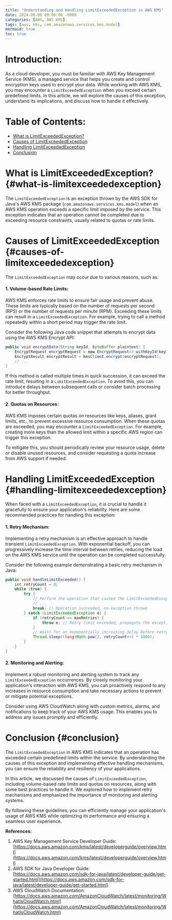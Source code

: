```yaml
---
title: "Understanding and Handling LimitExceededException in AWS KMS"
date: 2024-08-06 09:00:00 -0000
categories: [AWS, AWS KMS]
tags: [aws, kms, com.amazonaws.services.kms.model]
mermaid: true
toc: true
---
```



Introduction:
=============
As a cloud developer, you must be familiar with AWS Key Management Service (KMS), a managed service that helps you create and control encryption keys used to encrypt your data. While working with AWS KMS, you may encounter a `LimitExceededException` when you exceed certain predefined limits. In this article, we will explore the causes of this exception, understand its implications, and discuss how to handle it effectively.

Table of Contents:
==================
* [What is LimitExceededException?](#what-is-limitexceededexception)
* [Causes of LimitExceededException](#causes-of-limitexceededexception)
* [Handling LimitExceededException](#handling-limitexceededexception)
* [Conclusion](#conclusion)

What is LimitExceededException? {#what-is-limitexceededexception}
=================================
The `LimitExceededException` is an exception thrown by the AWS SDK for Java's AWS KMS package (`com.amazonaws.services.kms.model`) when an AWS KMS operation exceeds a specific limit imposed by the service. This exception indicates that an operation cannot be completed due to exceeding resource constraints, usually related to quotas or rate limits. 

Causes of LimitExceededException {#causes-of-limitexceededexception}
================================
The `LimitExceededException` may occur due to various reasons, such as:

#### 1. Volume-based Rate Limits:
AWS KMS enforces rate limits to ensure fair usage and prevent abuse. These limits are typically based on the number of requests per second (RPS) or the number of requests per minute (RPM). Exceeding these limits can result in a `LimitExceededException`. For example, trying to call a method repeatedly within a short period may trigger the rate limit.

Consider the following Java code snippet that attempts to encrypt data using the AWS KMS Encrypt API:

```java
public void encryptData(String keyId, ByteBuffer plaintext) {
    EncryptRequest encryptRequest = new EncryptRequest().withKeyId(keyId).withPlaintext(plaintext);
    EncryptResult encryptResult = kmsClient.encrypt(encryptRequest);
    // ...
}
```

If this method is called multiple times in quick succession, it can exceed the rate limit, resulting in a `LimitExceededException`. To avoid this, you can introduce delays between subsequent calls or consider batch processing for better throughput.

#### 2. Quotas on Resources:
AWS KMS imposes certain quotas on resources like keys, aliases, grant limits, etc., to prevent excessive resource consumption. When these quotas are exceeded, you may encounter a `LimitExceededException`. For example, creating more keys than the allowed limit within a specific AWS region can trigger this exception.

To mitigate this, you should periodically review your resource usage, delete or disable unused resources, and consider requesting a quota increase from AWS support if needed.

Handling LimitExceededException {#handling-limitexceededexception}
=================================
When faced with a `LimitExceededException`, it is crucial to handle it gracefully to ensure your application's reliability. Here are some recommended practices for handling this exception:

#### 1. Retry Mechanism:
Implementing a retry mechanism is an effective approach to handle transient `LimitExceededException`. With exponential backoff, you can progressively increase the time interval between retries, reducing the load on the AWS KMS service until the operation can be completed successfully.

Consider the following example demonstrating a basic retry mechanism in Java:

```java
public void handleLimitExceeded() {
    int retryCount = 0;
    while (true) {
        try {
            // Perform the operation that caused the LimitExceededException
            // ...
            break; // Operation succeeded, no exception thrown
        } catch (LimitExceededException e) {
            if (retryCount >= maxRetries) {
                throw e; // Retry limit exceeded, propagate the exception
            }
            // Waits for an exponentially increasing delay before retrying
            Thread.sleep((long)Math.pow(2, retryCount++) * 1000);
        }
    }    
}
```

#### 2. Monitoring and Alerting:
Implement a robust monitoring and alerting system to track any `LimitExceededException` occurrences. By closely monitoring your application's interaction with AWS KMS, you can proactively respond to any increases in resource consumption and take necessary actions to prevent or mitigate potential exceptions.

Consider using AWS CloudWatch along with custom metrics, alarms, and notifications to keep track of your AWS KMS usage. This enables you to address any issues promptly and efficiently.

Conclusion {#conclusion}
==================
The `LimitExceededException` in AWS KMS indicates that an operation has exceeded certain predefined limits within the service. By understanding the causes of this exception and implementing effective handling mechanisms, you can ensure the reliability and resiliency of your applications.

In this article, we discussed the causes of `LimitExceededException`, including volume-based rate limits and quotas on resources, along with some best practices to handle it. We explored how to implement retry mechanisms and emphasized the importance of monitoring and alerting systems.

By following these guidelines, you can efficiently manage your application's usage of AWS KMS while optimizing its performance and ensuring a seamless user experience.

**References:**
1. AWS Key Management Service Developer Guide: [https://docs.aws.amazon.com/kms/latest/developerguide/overview.html](https://docs.aws.amazon.com/kms/latest/developerguide/overview.html)
2. AWS SDK for Java Developer Guide: [https://docs.aws.amazon.com/sdk-for-java/latest/developer-guide/get-started.html](https://docs.aws.amazon.com/sdk-for-java/latest/developer-guide/get-started.html)
3. AWS CloudWatch Documentation: [https://docs.aws.amazon.com/AmazonCloudWatch/latest/monitoring/WhatIsCloudWatch.html](https://docs.aws.amazon.com/AmazonCloudWatch/latest/monitoring/WhatIsCloudWatch.html)
